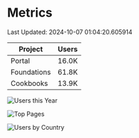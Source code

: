 # Metrics 

Last Updated: 2024-10-07 01:04:20.605914

| Project | Users |
| ----- | ----- |
| Portal | 16.0K |
| Foundations | 61.8K |
| Cookbooks | 13.9K |

![Users this Year](metrics/thisyear.png)

![Top Pages](metrics/toppages.png)

![Users by Country](metrics/bycountry.png)

